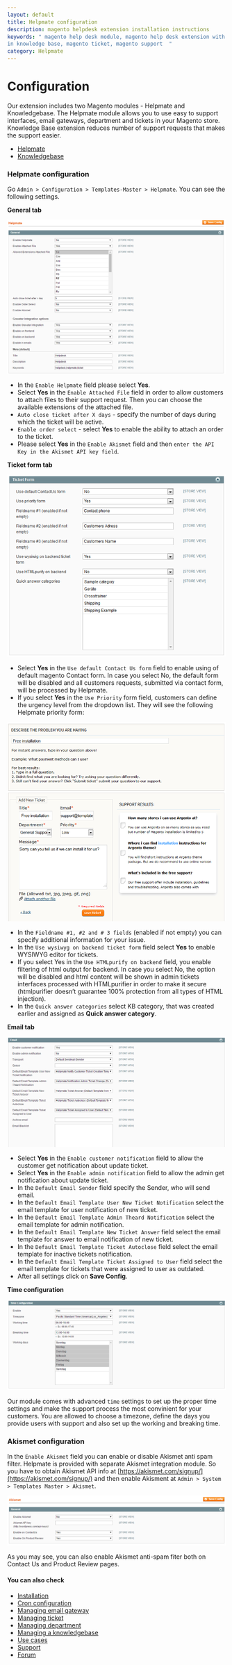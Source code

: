 ```yaml
---
layout: default
title: Helpmate configuration
description: magento helpdesk extension installation instructions
keywords: " magento help desk module, magento help desk extension with built
in knowledge base, magento ticket, magento support  "
category: Helpmate
---
```


# Configuration

Our extension includes two Magento modules - Helpmate and Knowledgebase. The Helpmate module allows you to use easy to support interfaces, email gateways, department and tickets in your Magento store. Knowledge Base extension reduces number of support requests that makes the support easier.

- [Helpmate](helpmate/)
- [Knowledgebase](knowledgebase/)

### Helpmate configuration

Go `Admin > Configuration > Templates-Master > Helpmate`. You can see the following settings.

**General tab**

![General settings](/images/m1/extensions/helpmate/general.png)

-   In the `Enable Helpmate` field please select **Yes**.
-   Select **Yes** in the `Enable Attached File` field in order to allow customers to attach files to their support request. Then you can choose the available extensions of the attached file.
-   `Auto close ticket after X days` - specify the number of days during which the ticket will be active.
-   `Enable order select` - select **Yes** to enable the ability to attach an order to the ticket.
-   Please select **Yes** in the `Enable Akismet` field and then `enter the API Key in the Akismet API key field`. 

**Ticket form tab**

![Ticket settings](/images/m1/extensions/helpmate/ticket-form.png)

-   Select **Yes** in the `Use default Contact Us form` field to enable using of default magento Contact form. In case you select No, the default form will be disabled and all customers requests, submitted via contact form, will be processed by Helpmate.
-   If you select **Yes** in the `Use Priority` form field, customers can define the urgency level from the dropdown list. They will see the following Helpmate priority form:

![Helpmate priority form](/images/m1/extensions/helpmate/helpmate-priority-form.png)

-   In the `Fieldname #1, #2 and # 3 fields` (enabled if not empty) you can specify additional information for your issue.
-   In the `Use wysiwyg on backend ticket form` field select **Yes** to enable WYSIWYG editor for tickets.
-   If you select Yes in the `Use HTMLpurify on backend` field, you enable filtering of html output for backend. In case you select No, the option will be disabled and html content will be shown in admin tickets interfaces processed with HTMLpurifier in order to make it secure (htmlpurifier doesn’t guarantee 100% protection from all types of HTML injection).
-   In the `Quick answer categories` select KB category, that was created earlier and assigned as **Quick answer category**.

**Email tab**

![Email settings](/images/m1/extensions/helpmate/email.png)

-   Select **Yes** in the `Enable customer notification` field to allow the customer get notification about update ticket.
-   Select **Yes** in the `Enable admin notification` field to allow the admin get notification about update ticket.
-   In the `Default Email Sender` field specify the Sender, who will send email.
-   In the `Default Email Template User New Ticket Notification` select the email template for user notification of new ticket.
-   In the `Default Email Template Admin Theard Notification` select the email template for admin notification.
-   In the `Default Email Template New Ticket Answer` field select the email template for answer to email notification of new ticket.
-   In the `Default Email Template Ticket Autoclose` field select the email template for inactive tickets notification.
-   In the `Default Email Template Ticket Assigned to User` field select the email template for tickets that were assigned to user as outdated.
-   After all settings click on **Save Config**.

**Time configuration**

![Time settings](/images/m1/extensions/helpmate/time-configuration.png)

Our module comes with advanced `time` settings to set up the proper time settings and make the support process the most convinient for your customers. You are allowed to choose a timezone, define the days you provide users with support and also set up the working and breaking time.

### Akismet configuration

In the `Enable Akismet` field you can enable or disable Akismet anti spam filter. Helpmate is provided with separate Akismet integration module. So you have to obtain Akismet API info at [https://akismet.com/signup/](https://akismet.com/signup/) and then enable Akisment at `Admin > System > Templates Master > Akismet`.

![Akismet settings](/images/m1/extensions/helpmate/akismet.png)

As you may see, you can also enable Akismet anti-spam fiter both on Contact Us and Product Review pages.

#### You can also check

*   [Installation](../installation/)
*   [Cron configuration](../cron-configuration/)
*   [Managing email gateway](../managing-email-gateway/)
*   [Managing ticket](../managing-ticket/)
*   [Managing department](../managing-department/)
*   [Managing a knowledgebase](../managing-a-knowledgebase/)
*   [Use cases](../use-cases/)
*   [Support](https://swissuplabs.com/contacts/)
*   [Forum](https://swissuplabs.com/magento-forum/)
